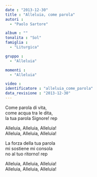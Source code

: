 ```yaml
---
date : "2013-12-30"
title : "Alleluia, come parola"
autori : 
  - "Paolo Sartore"

album : ""
tonalita : "Sol"
famiglia : 
  - "Liturgica"

gruppo : 
  - "Alleluia"

momenti : 
  - "Alleluia"

video : 
identificatore : "alleluia_come_parola"
data_revisione : "2013-12-30"
---
```

  
  
 Come parola di vita,  
come acqua tra le dita,  
la tua parola Signore! rep  
  
  
Alleluia, Alleluia, Alleluia!  
Alleluia, Alleluia, Alleluia!  
  
  
 La forza della tua parola  
mi sostiene mi consola  
no al tuo ritorno! rep  
  
  
Alleluia, Alleluia, Alleluia!  
Alleluia, Alleluia, Alleluia!  
  
